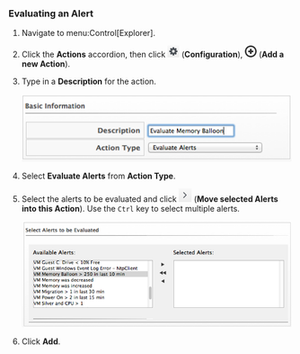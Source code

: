 ### Evaluating an Alert

1.  Navigate to menu:Control\[Explorer\].

2.  Click the **Actions** accordion, then click
    ![1847](/images/1847.png) (**Configuration**),
    ![1862](/images/1862.png) (**Add a new Action**).

3.  Type in a **Description** for the action.

    ![1911](/images/1911.png)

4.  Select **Evaluate Alerts** from **Action Type**.

5.  Select the alerts to be evaluated and click
    ![1876](/images/1876.png) (**Move selected Alerts into this
    Action**). Use the `Ctrl` key to select multiple alerts.

    ![1912](/images/1912.png)

6.  Click **Add**.
